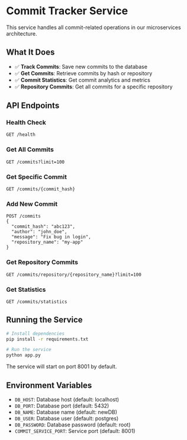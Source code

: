 # Commit Tracker Service

This service handles all commit-related operations in our microservices architecture.

## What It Does

- ✅ **Track Commits**: Save new commits to the database
- ✅ **Get Commits**: Retrieve commits by hash or repository
- ✅ **Commit Statistics**: Get commit analytics and metrics
- ✅ **Repository Commits**: Get all commits for a specific repository

## API Endpoints

### Health Check
```
GET /health
```

### Get All Commits
```
GET /commits?limit=100
```

### Get Specific Commit
```
GET /commits/{commit_hash}
```

### Add New Commit
```
POST /commits
{
  "commit_hash": "abc123",
  "author": "john_doe",
  "message": "Fix bug in login",
  "repository_name": "my-app"
}
```

### Get Repository Commits
```
GET /commits/repository/{repository_name}?limit=100
```

### Get Statistics
```
GET /commits/statistics
```

## Running the Service

```bash
# Install dependencies
pip install -r requirements.txt

# Run the service
python app.py
```

The service will start on port 8001 by default.

## Environment Variables

- `DB_HOST`: Database host (default: localhost)
- `DB_PORT`: Database port (default: 5432)
- `DB_NAME`: Database name (default: newDB)
- `DB_USER`: Database user (default: postgres)
- `DB_PASSWORD`: Database password (default: root)
- `COMMIT_SERVICE_PORT`: Service port (default: 8001)
